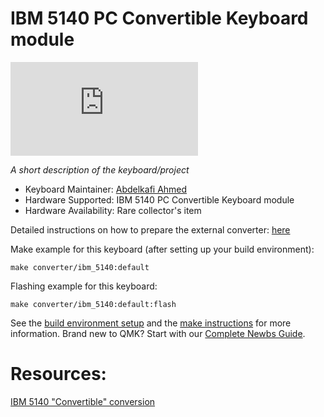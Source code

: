 # IBM 5140 PC Convertible Keyboard module

![IBM 5140 PC Convertible Keyboard module](https://deskthority.net/download/file.php?id=40271)

*A short description of the keyboard/project*

* Keyboard Maintainer: [Abdelkafi Ahmed](https://github.com/Razerban)
* Hardware Supported: IBM 5140 PC Convertible Keyboard module
* Hardware Availability: Rare collector's item

Detailed instructions on how to prepare the external converter: [here](https://bitswamp.com/2018/08/27/hasu-converter-for-pingmaster/)

Make example for this keyboard (after setting up your build environment):

    make converter/ibm_5140:default

Flashing example for this keyboard:

    make converter/ibm_5140:default:flash

See the [build environment setup](https://docs.qmk.fm/#/getting_started_build_tools) and the [make instructions](https://docs.qmk.fm/#/getting_started_make_guide) for more information. Brand new to QMK? Start with our [Complete Newbs Guide](https://docs.qmk.fm/#/newbs).

# Resources:

[IBM 5140 "Convertible" conversion](https://deskthority.net/viewtopic.php?t=9666)
